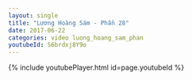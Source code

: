 ```yaml
---
layout: single
title: "Lương Hoàng Sám - Phần 28"
date: 2017-06-22
categories: video luong_hoang_sam_phan
youtubeId: S6brdxj8Y9o
---
```


{% include youtubePlayer.html id=page.youtubeId %}